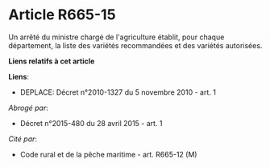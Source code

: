 # Article R665-15

Un arrêté du ministre chargé de l'agriculture établit, pour chaque département, la liste des variétés recommandées et des
variétés autorisées.

**Liens relatifs à cet article**

**Liens**:

  - DEPLACE: Décret n°2010-1327 du 5 novembre 2010 - art. 1

_Abrogé par_:

  - Décret n°2015-480 du 28 avril 2015 - art. 1

_Cité par_:

  - Code rural et de la pêche maritime - art. R665-12 (M)
